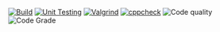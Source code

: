 [![Build](https://github.com/8Vaish/M2-EmbSys/actions/workflows/Build.yml/badge.svg)](https://github.com/8Vaish/M2-EmbSys/actions/workflows/Build.yml)
[![Unit Testing](https://github.com/8Vaish/M2-EmbSys/actions/workflows/Unit%20Testing.yml/badge.svg)](https://github.com/8Vaish/M2-EmbSys/actions/workflows/Unit%20Testing.yml)
[![Valgrind](https://github.com/8Vaish/M2-EmbSys/actions/workflows/Valgrind.yml/badge.svg)](https://github.com/8Vaish/M2-EmbSys/actions/workflows/Valgrind.yml)
[![cppcheck](https://github.com/8Vaish/M2-EmbSys/actions/workflows/cppcheck.yml/badge.svg)](https://github.com/8Vaish/M2-EmbSys/actions/workflows/cppcheck.yml)
![Code quality](https://api.codiga.io/project/31756/score/svg)
![Code Grade](https://api.codiga.io/project/31756/status/svg)
